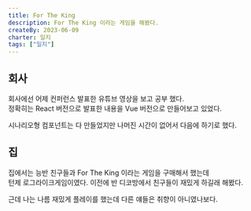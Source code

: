```yaml
---
title: For The King
description: For The King 이라는 게임을 해봤다.
createBy: 2023-06-09
charter: 일지
tags: ["일지"]
---
```


## 회사

회사에선 어제 컨퍼런스 발표한 유튜브 영상을 보고 공부 했다.  
정확히는 React 버전으로 발표한 내용을 Vue 버전으로 만들어보고 있었다.

시나리오형 컴포넌트는 다 만들었지만 나머진 시간이 없어서 다음에 하기로 했다.

## 집

집에서는 능반 친구들과 For The King 이라는 게임을 구매해서 했는데  
턴제 로그라이크게임이였다. 이전에 반 디코방에서 친구들이 재밌게 하길래 해봤다.

근데 나는 나름 재밌게 플레이를 했는데 다른 얘들은 취향이 아니였나보다.
